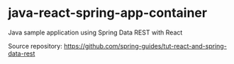 # java-react-spring-app-container
Java sample application using Spring Data REST with React

Source repository:
https://github.com/spring-guides/tut-react-and-spring-data-rest
